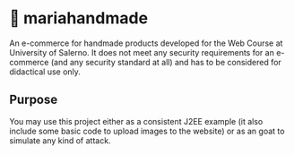 # 🛒 mariahandmade
An e-commerce for handmade products developed for the Web Course at University of Salerno. It does not meet any security requirements for an e-commerce (and any security standard at all) and has to be considered for didactical use only.

## Purpose
You may use this project either as a consistent J2EE example (it also include some basic code to upload images to the website) or as an goat to simulate any kind of attack.
